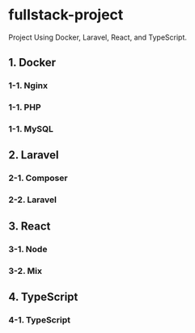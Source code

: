 # fullstack-project
Project Using Docker, Laravel, React, and TypeScript.

## 1. Docker
### 1-1. Nginx
### 1-1. PHP
### 1-1. MySQL
## 2. Laravel
### 2-1. Composer
### 2-2. Laravel
## 3. React
### 3-1. Node
### 3-2. Mix
## 4. TypeScript
### 4-1. TypeScript

